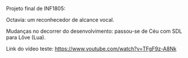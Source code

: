 Projeto final de INF1805:

Octavia: um reconhecedor de alcance vocal.

Mudanças no decorrer do desenvolvimento: passou-se de Céu com SDL para Lôve (Lua).

Link do vídeo teste:
https://www.youtube.com/watch?v=TFgF9z-A8Nk
